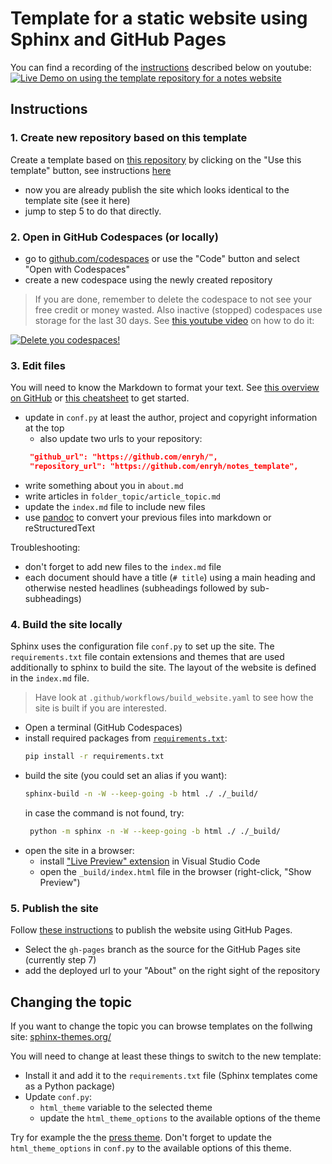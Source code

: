 # Template for a static website using Sphinx and GitHub Pages

You can find a recording of the [instructions](#instructions) described below on youtube:
[![Live Demo on using the template repository for a notes website](https://img.youtube.com/vi/XolIezJtSPI/maxresdefault.jpg
)](https://www.youtube.com/watch?v=XolIezJtSPI)

## Instructions

### 1. Create new repository based on this template

Create a template based on 
[this repository](https://github.com/enryH/notes_template)
by clicking on the "Use this template" button,
see instructions
[here](https://docs.github.com/en/repositories/creating-and-managing-repositories/creating-a-repository-from-a-template#creating-a-repository-from-a-template)

- now you are already publish the site which looks identical to the template site
 (see it here)
- jump to step 5 to do that directly.

### 2. Open in GitHub Codespaces (or locally)

- go to [github.com/codespaces](https://github.com/codespaces) or use the "Code" button
  and select "Open with Codespaces"
- create a new codespace using the newly created repository

> If you are done, remember to delete the codespace to not see your free credit or money
> wasted. Also inactive (stopped) codespaces use storage for the last 30 days. 
> See [this youtube video](https://youtu.be/gY0usMl2o5I) on how to do it:

[![Delete you codespaces!](https://img.youtube.com/vi/gY0usMl2o5I/default.jpg
)](https://www.youtube.com/watch?v=gY0usMl2o5I)

### 3. Edit files

You will need to know the Markdown to format your text. See 
[this overview on GitHub](https://docs.github.com/en/get-started/writing-on-github/getting-started-with-writing-and-formatting-on-github/basic-writing-and-formatting-syntax) 
or [this cheatsheet](https://www.markdownguide.org/cheat-sheet/) to get started.

- update in `conf.py` at least the author, project and copyright information at the top
  - also update two urls to your repository:
   ```json
    "github_url": "https://github.com/enryh/",
    "repository_url": "https://github.com/enryh/notes_template",
    ```
- write something about you in `about.md`
- write articles in `folder_topic/article_topic.md`
- update the `index.md` file to include new files
- use [pandoc](https://pandoc.org/try/) to convert your previous files into markdown or
  reStructuredText

Troubleshooting:
 - don't forget to add new files to the `index.md` file
 - each document should have a title (`# title`) using a main heading and otherwise 
   nested headlines (subheadings followed by sub-subheadings)

### 4. Build the site locally

Sphinx uses the configuration file `conf.py` to set up the site. The `requirements.txt` file
contain extensions and themes that are used additionally to sphinx to build the site.
The layout of the website is defined in the `index.md` file.

> Have look at `.github/workflows/build_website.yaml` to see how the site is built
> if you are interested.

- Open a terminal (GitHub Codespaces)
- install required packages from [`requirements.txt`](requirements.txt):
  ```bash
  pip install -r requirements.txt
  ```
- build the site (you could set an alias if you want):
  ```bash
  sphinx-build -n -W --keep-going -b html ./ ./_build/
  ```
  in case the command is not found, try:
  ```bash
   python -m sphinx -n -W --keep-going -b html ./ ./_build/
  ```
- open the site in a browser:
  - install ["Live Preview" extension](https://marketplace.visualstudio.com/items?itemName=ms-vscode.live-server) in Visual Studio Code
  - open the `_build/index.html` file in the browser (right-click, "Show Preview")

### 5. Publish the site

Follow 
[these instructions](https://docs.github.com/en/pages/getting-started-with-github-pages/configuring-a-publishing-source-for-your-github-pages-site) 
to publish the website using GitHub Pages.

- Select the `gh-pages` branch as the source for the GitHub Pages site (currently step 7)
- add the deployed url to your "About" on the right sight of the repository


## Changing the topic

If you want to change the topic you can browse templates on the follwing site: [sphinx-themes.org/](https://sphinx-themes.org/)

You will need to change at least these things to switch to the new template:

- Install it and add it to the `requirements.txt` file (Sphinx templates come as a Python package)
- Update `conf.py`:
  - `html_theme` variable to the selected theme
  - update the `html_theme_options` to the available options of the theme 

Try for example the the [press theme](https://sphinx-themes.org/sample-sites/sphinx-press-theme/).
Don't forget to update the `html_theme_options` in `conf.py` to the available options of this theme.
